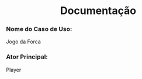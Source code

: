  ## <h1 align= "center"> Documentação </h1>

### Nome do Caso de Uso:
Jogo da Forca

### Ator Principal:
Player
